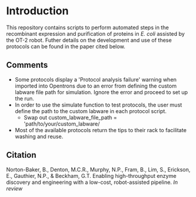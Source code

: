 # Introduction

This repository contains scripts to perform automated steps in the recombinant expression and purification of proteins in *E. coli* assisted by the OT-2 robot. Futher details on the development and use of these protocols can be found in the paper cited below. 

## Comments
- Some protocols display a 'Protocol analysis failure' warning when imported into Opentrons due to an error from defining the custom labware file path for simulation. Ignore the error and proceed to set up the run. 
- In order to use the simulate function to test protocols, the user must define the path to the custom labware in each protocol script. 
    - Swap out custom_labware_file_path = 'path/to/your/custom_labware/
- Most of the available protocols return the tips to their rack to facilitate washing and reuse. 



## Citation
Norton-Baker, B., Denton, M.C.R., Murphy, N.P., Fram, B., Lim, S., Erickson, E., Gauthier, N.P., & Beckham, G.T. Enabling high-throughput enzyme discovery and engineering with a low-cost, robot-assisted pipeline.  *In review*